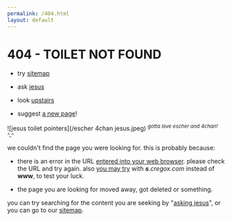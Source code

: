 ```yaml
---
permalink: /404.html
layout: default
---
```


# 404 - TOILET NOT FOUND

- try [sitemap](/sitemap)

- ask [jesus](/#gsc.q=[jesus])

- look [upstairs](http://images.google.com/images?q=url+bar)

- suggest [a new page](/newpage?a=[jesus])!

![jesus toilet pointers](/escher 4chan jesus.jpeg)
<sup>*gotta love escher and 4chan! ^_^*</sup>

we couldn't find the page you were looking for. this is probably because:

- there is an error in the URL [entered into your web browser](http://images.google.com/images?q=url+bar). please check the URL and try again. also [you may try](http://s.cregox.com/[jesus]) with _**s**.cregox.com_ instead of **www**, to test your luck.

- the page you are looking for moved away, got deleted or something.

you can try searching for the content you are seeking by "[asking jesus](/#gsc.q=[jesus])", or you can go to our [sitemap](/sitemap).

<script>
    document.querySelectorAll('a[href*="[jesus]"]').forEach(function(item){
        item.href = item.href.replace('[jesus]', window.location.pathname.slice(1));
    })
</script>

